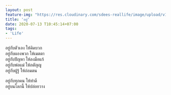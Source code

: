 ```yaml
---
layout: post
feature-img: "https://res.cloudinary.com/sdees-reallife/image/upload/v1555658919/sample_feature_img.png"
title: 'อยู่'
date: 2020-07-13 T10:45:14+07:00
tags:
- 'Life'
---
```

อยู่กับตัวเอง ให้คิดบวก  
อยู่กับผองพวก ให้เมตตา  
อยู่กับปัญหา ให้ลงมือแก้  
อยู่กับพ่อแม่ ให้กตัญญู  
อยู่กับผู้รู้ ให้ถ่อมตน

<i class="fa fa-child" style="color:plum"></i>

อยู่กับทุกคน ให้ทำดี  
อยู่บนโลกนี้ ให้ปล่อยวาง
